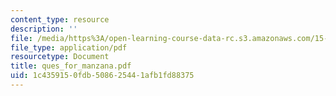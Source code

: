 ```yaml
---
content_type: resource
description: ''
file: /media/https%3A/open-learning-course-data-rc.s3.amazonaws.com/15-763j-manufacturing-system-and-supply-chain-design-spring-2005/1c4359150fdb508625441afb1fd88375_ques_for_manzana.pdf
file_type: application/pdf
resourcetype: Document
title: ques_for_manzana.pdf
uid: 1c435915-0fdb-5086-2544-1afb1fd88375
---
```

